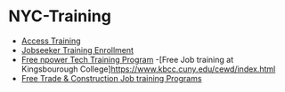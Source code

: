 # NYC-Training

- [Access Training](https://www.nyc.gov/site/sbs/careers/access-training.page)
- [Jobseeker Training Enrollment](https://jobs.nyc.gov/jobseekers/programs/)
- [Free npower Tech Training Program](https://www.npower.org/locations/new-jersey/?gad_source=1&gclid=CjwKCAjwp4m0BhBAEiwAsdc4aHZ2y_NHKSQiXDw57j2Xia8n0B-yRW2_YiL7hj0FfhPzDN9x1zsxOxoCGVEQAvD_BwE)
-[Free Job training at Kingsbourough College]https://www.kbcc.cuny.edu/cewd/index.html
- [Free Trade & Construction Job training Programs](https://www.nyc.gov/site/sbs/careers/industrial-training.page)
